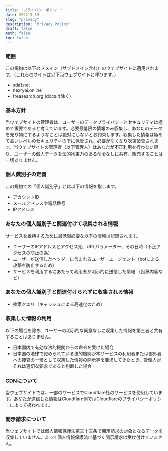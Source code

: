 ```yaml
---
title: "プライバシーポリシー"
date: 2022-5-19
slug: "privacy"
description: "Privacy Policy"
draft: false
math: false
toc: false
---
```


### 範囲
この規約は以下のドメイン（サブドメイン含む）のウェブサイトに適用されます。（これらのサイトは以下当ウェブサイトと呼びます。）

 - sda1.net
 - nexryai.online
 - freasearch.org (docsは除く)

### 基本方針
当ウェブサイトの管理者は、ユーザーのデータプライバシーとセキュリティは極めて重要であると考えています。必要最低限の情報のみ収集し、あなたのデータを売り物にするようなことは絶対にしないとお約束します。収集した情報は極めて高いレベルのセキュリティの下に保管され、必要がなくなり次第破棄されます。当ウェブサイトの管理者（以下管理人）はあなたが不正利用を行わない限り、ユーザーの個人データを法的拘束力のある命令なしに共有、販売することは一切ありません。

### 個人識別子の定義
この規約での「個人識別子」とは以下の情報を指します。
 - アカウントID
 - メールアドレスや電話番号
 - IPアドレス

### あなたの個人識別子と関連付けて収集される情報
サービスを維持するために最低限必要な以下の情報は記録されます。

 - ユーザーのIPアドレスとアクセス先、URLパラメーター、その日時（不正アクセスの防止の為）
 - ユーザーが送信したヘッダーに含まれるユーザーエージェント（botによる攻撃を防止するため）
 - サービスを利用するにあたって利用者が明示的に送信した情報 （投稿内容など）

### あなたの個人識別子と関連付けられずに収集される情報
 - 検索クエリ（キャッシュによる高速化のため）


### 収集した情報の利用
以下の場合を除き、ユーザーの明示的な同意なしに収集した情報を第三者と共有することはありません。

 - 日本国内で有効な法的機関からの命令を受けた場合
 - 日本国の法律で認められている法的機関が本サービスの利用者または部外者への捜査の一環として収集した情報の開示等を要求してきたとき、管理人がそれは適切な要求であると判断した場合


### CDNについて
当ウェブサイトでは、一部のサービスでCloudflare社のサービスを使用しています。あなたが送信した情報はCloudflare側ではCloudflareのプライバシーポリシーによって扱われます。

### 開示請求について
当ウェブサイトでは個人情報保護法第三十三条で開示請求の対象となるデータを収集していません。よって個人情報保護法に基づく開示請求は受け付けていません。
